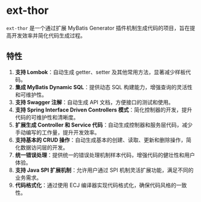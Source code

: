 # ext-thor

`ext-thor` 是一个通过扩展 MyBatis Generator 插件机制生成代码的项目，旨在提高开发效率并简化代码生成过程。

## 特性

1. **支持 Lombok**：自动生成 getter、setter 及其他常用方法，显著减少样板代码。
2. **集成 MyBatis Dynamic SQL**：提供动态 SQL 构建能力，增强查询的灵活性和可维护性。
3. **支持 Swagger 注解**：自动生成 API 文档，方便接口的测试和使用。
4. **支持 Spring Interface Driven Controllers 模式**：简化控制器的开发，提升代码的可维护性和清晰度。
5. **扩展生成 Controller 和 Service 代码**：自动生成控制器和服务层代码，减少手动编写的工作量，提升开发效率。
6. **支持基本的 CRUD 操作**：自动生成基本的创建、读取、更新和删除操作，简化数据访问层的开发。
7. **统一错误处理**：提供统一的错误处理机制样本代码，增强代码的健壮性和用户体验。
8. **支持 Java SPI 扩展机制**：允许用户通过 SPI 机制灵活扩展功能，满足不同的业务需求。
9. **代码格式化**：通过使用 ECJ 编译器实现代码格式化，确保代码风格的一致性。